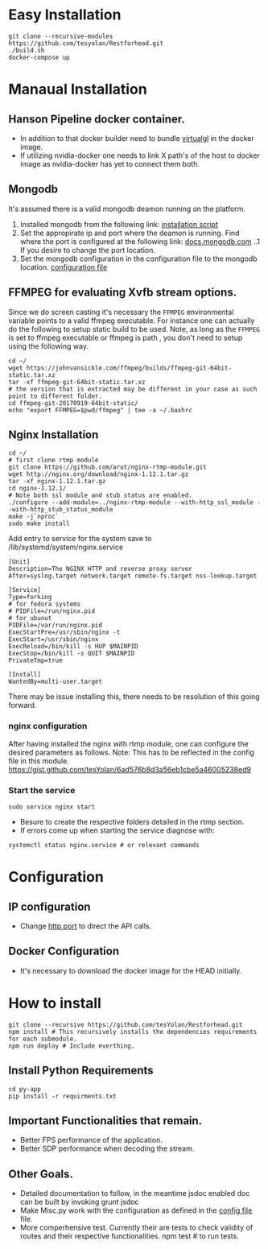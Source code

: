 # Easy Installation
```
git clone --recursive-modules https://github.com/tesyolan/Restforhead.git
./build.sh
docker-compose up
```
# Manaual Installation
## Hanson Pipeline docker container.
* In addition to that docker builder need to bundle [virtualgl](https://virtualgl.org/vgldoc/2_2_1/#hd004001) in the docker image. 
* If utilizing nvidia-docker one needs to link X path's of the host to docker image as nvidia-docker has yet to connect them both.
## Mongodb
It's assumed there is a valid mongodb deamon running on the platform. 
1. Installed mongodb from the following link: [installation script](https://docs.mongodb.com/manual/installation/)
2. Set the appropirate ip and port where the deamon is running. Find where the port is configured at the following link: [docs.mongodb.com](https://docs.mongodb.com/manual/tutorial/install-mongodb-enterprise-on-ubuntu/#verify-that-mongodb-has-started-successfully)
..1 If you desire to change the port location.
3. Set the mongodb configuration in the configuration file to the mongodb location. [configuration file](https://github.com/tesYolan/Restforhead/blob/master/config/config.js#L8)

## FFMPEG for evaluating Xvfb stream options.
Since we do screen casting it's necessary the `FFMPEG` environmental variable points to a valid ffmpeg executable. For instance one can actually do the following to setup static build to be used. Note, as long as the ``FFMPEG`` is set to ffmpeg executable or ffmpeg is path , you don't need to setup using the following way.
```
cd ~/
wget https://johnvansickle.com/ffmpeg/builds/ffmpeg-git-64bit-static.tar.xz
tar -xf ffmpeg-git-64bit-static.tar.xz 
# the version that is extracted may be different in your case as such point to different folder.
cd ffmpeg-git-20170919-64bit-static/
echo "export FFMPEG=$pwd/ffmpeg" | tee -a ~/.bashrc
```


## Nginx Installation
```
cd ~/
# first clone rtmp module
git clone https://github.com/arut/nginx-rtmp-module.git
wget http://nginx.org/download/nginx-1.12.1.tar.gz
tar -xf nginx-1.12.1.tar.gz
cd nginx-1.12.1/ 
# Note both ssl module and stub status are enabled.
./configure --add-module=../nginx-rtmp-module --with-http_ssl_module --with-http_stub_status_module
make -j`nproc`
sudo make install
```
Add entry to service for the system save to /lib/systemd/system/nginx.service
```
[Unit]
Description=The NGINX HTTP and reverse proxy server
After=syslog.target network.target remote-fs.target nss-lookup.target

[Service]
Type=forking
# for fedora systems
# PIDFile=/run/nginx.pid
# for ubunut
PIDFile=/var/run/nginx.pid
ExecStartPre=/usr/sbin/nginx -t
ExecStart=/usr/sbin/nginx
ExecReload=/bin/kill -s HUP $MAINPID
ExecStop=/bin/kill -s QUIT $MAINPID
PrivateTmp=true

[Install]
WantedBy=multi-user.target
```
There may be issue installing this, there needs to be resolution of this going forward. 

### nginx configuration
After having installed the nginx with rtmp module, one can configure the desired parameters as follows. Note: This has to be reflected in the config file in this module. 
https://gist.github.com/tesYolan/6ad576b8d3a56eb1cbe5a46005238ed9

### Start the service
```
sudo service nginx start
```

* Besure to create the respective folders detailed in the rtmp section.
* If errors come up when starting the service diagnose with:
```
systemctl status nginx.service # or relevant commands
```

# Configuration
## IP configuration
* Change [http port](https://github.com/tesYolan/Restforhead/blob/master/config/config.js#L15) to direct the API calls.
## Docker Configuration


* It's necessary to download the docker image for the HEAD initially.
# How to install
    git clone --recursive https://github.com/tesYolan/Restforhead.git
    npm install # This recursively installs the dependencies requirements for each submodule.
    npm run deploy # Include everthing.

## Install Python Requirements
    cd py-app
    pip install -r requirments.txt

## Important Functionalities that remain. 
* Better FPS performance of the application. 
* Better SDP performance when decoding the stream. 
## Other Goals.
* Detailed documentation to follow, in the meantime jsdoc enabled doc can be built by invoking
    grunt jsdoc
* Make Misc.py work with the configuration as defined in the [config file](https://github.com/tesYolan/Restforhead/blob/master/config/config.js) file.
* More comperhensive test. Currently their are tests to check validity of routes and their respective functionalities. 
    npm test # to run tests.
